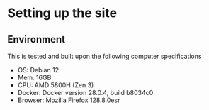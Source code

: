 # Setting up the site

## Environment

This is tested and built upon the following computer specifications

- OS: Debian 12
- Mem: 16GB
- CPU: AMD 5800H (Zen 3)
- Docker: Docker version 28.0.4, build b8034c0
- Browser: Mozilla Firefox 128.8.0esr